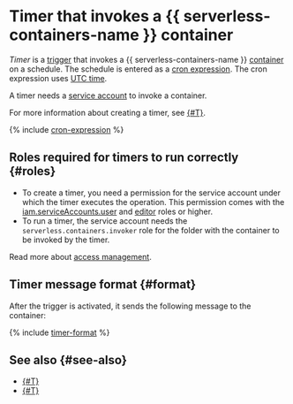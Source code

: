 # Timer that invokes a {{ serverless-containers-name }} container

_Timer_ is a [trigger](../trigger/) that invokes a {{ serverless-containers-name }} [container](../container.md) on a schedule. The schedule is entered as a [cron expression](#cron-expression). The cron expression uses [UTC time](https://en.wikipedia.org/wiki/Coordinated_Universal_Time).

A timer needs a [service account](../../../iam/concepts/users/service-accounts.md) to invoke a container.

For more information about creating a timer, see [{#T}](../../operations/timer-create.md).

{% include [cron-expression](../../../_includes/functions/cron-expression.md) %}

## Roles required for timers to run correctly {#roles}

* To create a timer, you need a permission for the service account under which the timer executes the operation. This permission comes with the [iam.serviceAccounts.user](../../../iam/security/index.md#iam-serviceAccounts-user) and [editor](../../../iam/roles-reference.md#editor) roles or higher.
* To run a timer, the service account needs the `serverless.containers.invoker` role for the folder with the container to be invoked by the timer.

Read more about [access management](../../security/index.md).

## Timer message format {#format}

After the trigger is activated, it sends the following message to the container:

{% include [timer-format](../../../_includes/functions/timer-format.md) %}

## See also {#see-also}

* [{#T}](../../../functions/concepts/trigger/timer.md)
* [{#T}](../../../api-gateway/concepts/trigger/timer.md)
